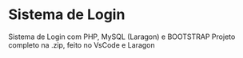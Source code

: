 # Sistema de Login 
Sistema de Login com PHP, MySQL (Laragon) e BOOTSTRAP
Projeto completo na .zip, feito no VsCode e Laragon 
